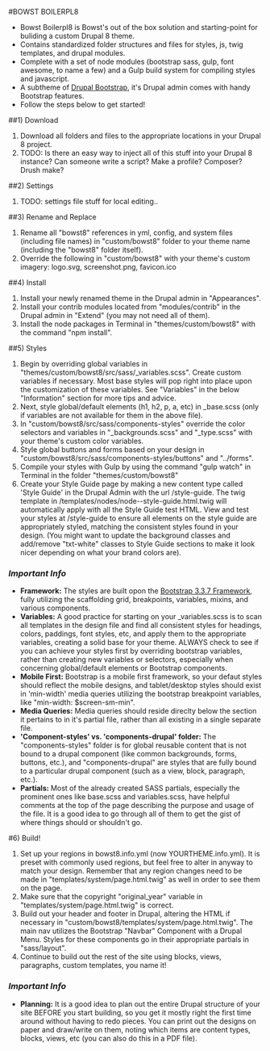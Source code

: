 #BOWST BOILERPL8

- Bowst Boilerpl8 is Bowst's out of the box solution and starting-point for buliding a custom Drupal 8 theme. 
- Contains standardized folder structures and files for styles, js, twig templates, and drupal modules.
- Complete with a set of node modules (bootstrap sass, gulp, font awesome, to name a few) and a Gulp build system for compiling styles and javascript.  
- A subtheme of [Drupal Bootstrap](https://www.drupal.org/project/bootstrap), it's Drupal admin comes with handy Bootstrap features.
- Follow the steps below to get started!


##1) Download

1. Download all folders and files to the appropriate locations in your Drupal 8 project. 
2. TODO: Is there an easy way to inject all of this stuff into your Drupal 8 instance?  Can someone write a script?  Make a profile?  Composer?  Drush make?

##2) Settings

1. TODO: settings file stuff for local editing..

##3) Rename and Replace

1. Rename all "bowst8" references in yml, config, and system files (including file names) in "custom/bowst8" folder to your theme name (including the "bowst8" folder itself).
2. Override the following in "custom/bowst8" with your theme's custom imagery: logo.svg, screenshot.png, favicon.ico

##4) Install
1. Install your newly renamed theme in the Drupal admin in "Appearances".
2. Install your contrib modules located from "modules/contrib" in the Drupal admin in "Extend" (you may not need all of them).
3. Install the node packages in Terminal in "themes/custom/bowst8" with the command "npm install".

##5) Styles

1. Begin by overriding global variables in "themes/custom/bowst8/src/sass/_variables.scss".  Create custom variables if necessary.  Most base styles will pop right into place upon the customization of these variables. See "Variables" in the below "Information" section for more tips and advice.
2. Next, style global/default elements (h1, h2, p, a, etc) in _base.scss (only if variables are not available for them in the above file).
3. In "custom/bowst8/src/sass/components-styles" override the color selectors and variables in "_backgrounds.scss" and "_type.scss" with your theme's custom color variables.
4. Style global buttons and forms based on your design in "custom/bowst8/src/sass/components-styles/buttons" and "../forms".
5. Compile your styles with Gulp by using the command "gulp watch" in Terminal in the folder "themes/custom/bowst8"
6. Create your Style Guide page by making a new content type called 'Style Guide' in the Drupal Admin with the url /style-guide.  The twig template in /templates/nodes/node--style-guide.html.twig will automatically apply with all the Style Guide test HTML.  View and test your styles at /style-guide to ensure all elements on the style guide are appropriately styled, matching the consistent styles found in your design. (You might want to update the background classes and add/remove "txt-white" classes to Style Guide sections to make it look nicer depending on what your brand colors are).


### *Important Info*

- **Framework:** The styles are built opon the [Bootstrap 3.3.7 Framework](http://www.getbootstrap.com), fully utilizing the scaffolding grid, breakpoints, variables, mixins, and various components. 
- **Variables:** A good practice for starting on your _variables.scss is to scan all templates in the design file and find all consistent styles for headings, colors, paddings, font styles, etc, and apply them to the appropriate variables, creating a solid base for your theme.  ALWAYS check to see if you can achieve your styles first by overriding bootstrap variables, rather than creating new variables or selectors, especially when concerning global/default elements or Bootstrap components. 
- **Mobile First:** Bootstrap is a mobile first framework, so your defaut styles should reflect the mobile designs, and tablet/desktop styles should exist in 'min-width' media queries utilizing the bootstrap breakpoint variables, like "min-width: $screen-sm-min".
- **Media Queries:** Media queries should reside direclty below the section it pertains to in it's partial file, rather than all existing in a single separate file.
- **'Component-styles' vs. 'components-drupal' folder:** The "components-styles" folder is for global reusable content that is not bound to a drupal component (like common backgrounds, forms, buttons, etc.), and "components-drupal" are styles that are fully bound to a particular drupal component (such as a view, block, paragraph, etc.).
- **Partials:** Most of the already created SASS partials, especially the prominent ones like base.scss and variables.scss, have helpful comments at the top of the page describing the purpose and usage of the file.  It is a good idea to go through all of them to get the gist of where things should or shouldn't go.

#6) Build!

1. Set up your regions in bowst8.info.yml (now YOURTHEME.info.yml). It is preset with commonly used regions, but feel free to alter in anyway to match your design.  Remember that any region changes need to be made in "templates/system/page.html.twig" as well in order to see them on the page.
2. Make sure that the copyright "original_year" variable in "templates/system/page.html.twig" is correct.
3. Build out your header and footer in Drupal, altering the HTML if necessary in "custom/bowst8/templates/system/page.html.twig".  The main nav utilizes the Bootstrap "Navbar" Component with a Drupal Menu.  Styles for these components go in their appropriate partials in "sass/layout".
4. Continue to build out the rest of the site using blocks, views, paragraphs, custom templates, you name it!  

### *Important Info*

- **Planning:** It is a good idea to plan out the entire Drupal structure of your site BEFORE you start building, so you get it mostly right the first time around without having to redo pieces.  You can print out the designs on paper and draw/write on them, noting which items are content types, blocks, views, etc (you can also do this in a PDF file).
